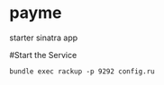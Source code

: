 payme
=====

starter sinatra app

#Start the Service
 ```
 bundle exec rackup -p 9292 config.ru
 ```
